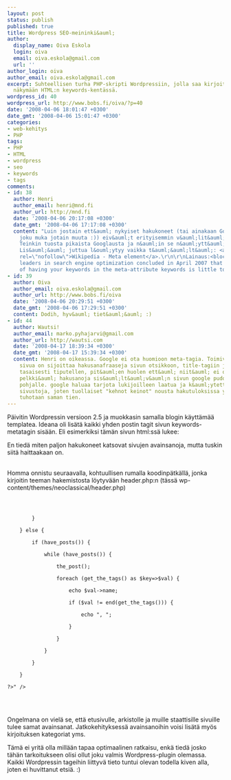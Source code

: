 ```yaml
---
layout: post
status: publish
published: true
title: Wordpress SEO-meininki&auml;
author:
  display_name: Oiva Eskola
  login: oiva
  email: oiva.eskola@gmail.com
  url: ''
author_login: oiva
author_email: oiva.eskola@gmail.com
excerpt: Suhteellisen turha PHP-skripti Wordpressiin, jolla saa kirjoituksen tagit
  näkymään HTML:n keywords-kentässä.
wordpress_id: 40
wordpress_url: http://www.bobs.fi/oiva/?p=40
date: '2008-04-06 18:01:47 +0300'
date_gmt: '2008-04-06 15:01:47 +0300'
categories:
- web-kehitys
- PHP
tags:
- PHP
- HTML
- wordpress
- seo
- keywords
- tags
comments:
- id: 38
  author: Henri
  author_email: henri@mnd.fi
  author_url: http://mnd.fi
  date: '2008-04-06 20:17:08 +0300'
  date_gmt: '2008-04-06 17:17:08 +0300'
  content: "Luin jostain ett&auml; nykyiset hakukoneet (tai ainakaan Google - k&auml;ytt&auml;&auml;k&ouml;
    joku muka jotain muuta :)) eiv&auml;t erityisemmin v&auml;lit&auml; noista keywordeista.
    Teinkin tuosta pikaista Googlausta ja n&auml;in se n&auml;ytt&auml;isi olevan.
    Lis&auml;&auml; juttua l&ouml;ytyy vaikka t&auml;&auml;lt&auml;: <a href=\"http://en.wikipedia.org/wiki/Meta_element\"
    rel=\"nofollow\">Wikipedia - Meta element</a>.\r\n\r\nLainaus:<blockquote>37
    leaders in search engine optimization concluded in April 2007 that the relevance
    of having your keywords in the meta-attribute keywords is little to none</blockquote>"
- id: 39
  author: Oiva
  author_email: oiva.eskola@gmail.com
  author_url: http://www.bobs.fi/oiva
  date: '2008-04-06 20:29:51 +0300'
  date_gmt: '2008-04-06 17:29:51 +0300'
  content: Dodih, hyv&auml; tiet&auml;&auml; :)
- id: 44
  author: Wautsi!
  author_email: marko.pyhajarvi@gmail.com
  author_url: http://wautsi.com
  date: '2008-04-17 18:39:34 +0300'
  date_gmt: '2008-04-17 15:39:34 +0300'
  content: Henri on oikeassa. Google ei ota huomioon meta-tagia. Toimiva tapa optimoida
    sivua on sijoittaa hakusanafraaseja sivun otsikkoon, title-tagiin ja tekstin sekaan
    tasaisesti tiputellen, pit&auml;en huolen ett&auml; niit&auml; ei ole joka paikassa.
    pelkki&auml; hakusanoja sis&auml;lt&auml;v&auml;n sivun google pudottaa hakutulosten
    pohjalle. google haluaa tarjota lukijoilleen laatua ja k&auml;ytett&auml;vi&auml;
    sivustoja, joten tuollaiset "kehnot keinot" nousta hakutuloksissa yl&ouml;sp&auml;in
    tuhotaan saman tien.
---
```

<p>P&auml;ivitin Wordpressin versioon 2.5 ja muokkasin samalla blogin k&auml;ytt&auml;m&auml;&auml; templatea. Ideana oli lis&auml;t&auml; kaikki yhden postin tagit sivun keywords-metatagin sis&auml;&auml;n. Eli esimerkiksi t&auml;m&auml;n sivun html:ss&auml; lukee:</p>
<p><meta name="keywords" content="HTML, keywords, PHP, seo, tags, wordpress" /></p>
<p>En tied&auml; miten paljon hakukoneet katsovat sivujen avainsanoja, mutta tuskin siit&auml; haittaakaan on.<br />
<a id="more"></a><a id="more-40"></a><br />
<p>Homma onnistu seuraavalla, kohtuullisen rumalla koodinp&auml;tk&auml;ll&auml;, jonka kirjoitin teeman hakemistosta l&ouml;ytyv&auml;&auml;n header.php:n  (t&auml;ss&auml; wp-content/themes/neoclassical/header.php)</p>
<pre>
<code><br />
<meta name="keywords" content="<?php<br />
    if (!is_single()) {<br />
        foreach (get_categories() as $key=>$val) {<br />
            echo $val->name;<br />
            if ($key!=count(get_categories())) echo ", ";<br />
        }<br />
    } else {<br />
        if (have_posts()) {<br />
            while (have_posts()) {<br />
                the_post();<br />
                foreach (get_the_tags() as $key=>$val) {<br />
                    echo $val->name;<br />
                    if ($val != end(get_the_tags())) {<br />
                        echo ", ";<br />
                    }<br />
                }<br />
            }<br />
        }<br />
    }<br />
?>" /><br />
</code><br />
</pre></p>
<p>Ongelmana on viel&auml; se, ett&auml; etusivulle, arkistolle ja muille staattisille sivuille tulee samat avainsanat. Jatkokehityksess&auml; avainsanoihin voisi lis&auml;t&auml; my&ouml;s kirjoituksen kategoriat yms.</p>
<p>T&auml;m&auml; ei yrit&auml; olla mill&auml;&auml;n tapaa optimaalinen ratkaisu, enk&auml; tied&auml; josko t&auml;h&auml;n tarkoitukseen olisi ollut joku valmis Wordpress-plugin olemassa. Kaikki Wordpressin tageihin liittyv&auml; tieto tuntui olevan todella kiven alla, joten ei huvittanut etsi&auml;. :)</p>
